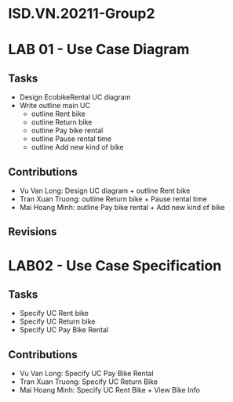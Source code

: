 # ISD.VN.20211-Group2
# LAB 01 - Use Case Diagram
## Tasks
- Design EcobikeRental UC diagram
- Write outline main UC
  - outline Rent bike
  - outline Return bike
  - outline Pay bike rental
  - outline Pause rental time
  - outline Add new kind of bike
## Contributions
- Vu Van Long: Design UC diagram + outline Rent bike
- Tran Xuan Truong: outline Return bike + Pause rental time
- Mai Hoang Minh: outline Pay bike rental + Add new kind of bike
## Revisions
# LAB02 - Use Case Specification
## Tasks
- Specify UC Rent bike
- Specify UC Return bike
- Specify UC Pay Bike Rental
## Contributions
- Vu Van Long: Specify UC Pay Bike Rental
- Tran Xuan Truong: Specify UC Return Bike
- Mai Hoang Minh: Specify UC Rent Bike + View Bike Info

